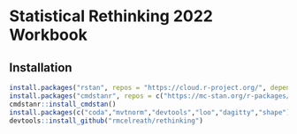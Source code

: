 # Statistical Rethinking 2022 Workbook

## Installation

```R
install.packages("rstan", repos = "https://cloud.r-project.org/", dependencies = TRUE)
install.packages("cmdstanr", repos = c("https://mc-stan.org/r-packages/", getOption("repos")))
cmdstanr::install_cmdstan()
install.packages(c("coda","mvtnorm","devtools","loo","dagitty","shape"))
devtools::install_github("rmcelreath/rethinking")
```
